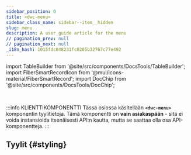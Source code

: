 ```yaml
---
sidebar_position: 0
title: <dwc-menu>
sidebar_class_name: sidebar--item__hidden
slug: menu
description: A user guide article for the menu
// pagination_prev: null
// pagination_next: null
_i18n_hash: 1015fdc048231fc0205b32767c77e492
---
```

import TableBuilder from '@site/src/components/DocsTools/TableBuilder';
import FiberSmartRecordIcon from '@mui/icons-material/FiberSmartRecord';
import DocChip from '@site/src/components/DocsTools/DocChip';

<DocChip chip='shadow' />

<br />

:::info KLIENTTIKOMPONENTTI
Tässä osiossa käsitellään **`<dwc-menu>`** komponentin tyylitietoja. Tämä komponentti on **vain asiakaspään** - sitä ei voida instansioida itsenäisesti API:n kautta, mutta se saattaa olla osa API-komponentteja.
:::

## Tyylit {#styling}

<TableBuilder name="dwc-menu" clientComponent />
